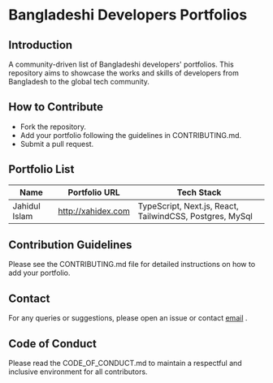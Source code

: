 # Bangladeshi Developers Portfolios

## Introduction
A community-driven list of Bangladeshi developers' portfolios. This repository aims to showcase the works and skills of developers from Bangladesh to the global tech community.

## How to Contribute
- Fork the repository.
- Add your portfolio following the guidelines in CONTRIBUTING.md.
- Submit a pull request.

## Portfolio List
| Name | Portfolio URL | Tech Stack |
| ---- | ------------- | ---------- |
| Jahidul Islam | http://xahidex.com | TypeScript, Next.js, React, TailwindCSS, Postgres, MySql  |

## Contribution Guidelines
Please see the CONTRIBUTING.md file for detailed instructions on how to add your portfolio.

## Contact
For any queries or suggestions, please open an issue or contact [email](mailto:me@xahidex.com)
.

## Code of Conduct
Please read the CODE_OF_CONDUCT.md to maintain a respectful and inclusive environment for all contributors.
